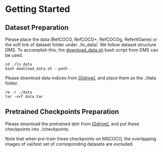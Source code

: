 # Getting Started

## Dataset Preparation

Please place the data (RefCOCO, RefCOCO+, RefCOCOg, ReferItGame) or the soft link of dataset folder under ./ln_data/. We follow dataset structure DMS. To accomplish this, the [download_data.sh](../ln_data/download_data.sh) bash script from DMS can be used.

```
cd ./ln_data
bash download_data.sh --path .
```

Please download data indices from [[Gdrive]](https://drive.google.com/file/d/1DYYNQiiJHbn96IoKZtrgDru_NYa_z6m0/view?usp=share_link), and place them as the ./data folder.

```
rm -r ./data
tar -xvf data.tar
```

## Pretrained Checkpoints Preparation

Please download the pretrained detr from [[Gdrive]](https://drive.google.com/drive/folders/1L7vyVV3uWIdd55QV46slvEBDf7ncCUWu?usp=share_link), and put these checkpoints into ./checkpoints.

Note that when pre-train these checkpoints on MSCOCO, the overlapping images of val/test set of corresponding datasets are excluded.